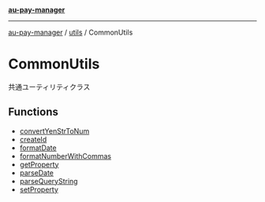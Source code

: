 [**au-pay-manager**](../../../README.md)

***

[au-pay-manager](../../../README.md) / [utils](../../README.md) / CommonUtils

# CommonUtils

共通ユーティリティクラス

## Functions

- [convertYenStrToNum](functions/convertYenStrToNum.md)
- [createId](functions/createId.md)
- [formatDate](functions/formatDate.md)
- [formatNumberWithCommas](functions/formatNumberWithCommas.md)
- [getProperty](functions/getProperty.md)
- [parseDate](functions/parseDate.md)
- [parseQueryString](functions/parseQueryString.md)
- [setProperty](functions/setProperty.md)
